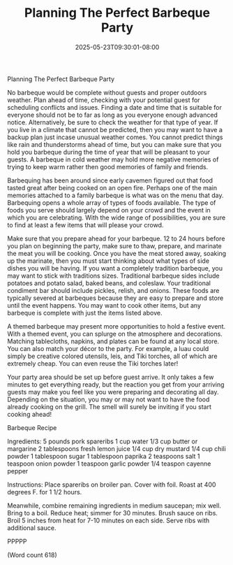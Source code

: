﻿---
title: "Planning The Perfect Barbeque Party"
date: 2025-05-23T09:30:01-08:00
description: "BBQs txt Tips for Web Success"
featured_image: "/images/BBQs txt.jpg"
tags: ["BBQs txt"]
---

Planning The Perfect Barbeque Party


No barbeque would be complete without guests and proper outdoors weather. Plan ahead of time, checking with your potential guest for scheduling conflicts and issues. Finding a date and time that is suitable for everyone should not be to far as long as you everyone enough advanced notice. Alternatively, be sure to check the weather for that type of year. If you live in a climate that cannot be predicted, then you may want to have a backup plan just incase unusual weather comes. You cannot predict things like rain and thunderstorms ahead of time, but you can make sure that you hold you barbeque during the time of year that will be pleasant to your guests. A barbeque in cold weather may hold more negative memories of trying to keep warm rather then good memories of family and friends.

Barbequing has been around since early cavemen figured out that food tasted great after being cooked on an open fire. Perhaps one of the main memories attached to a family barbeque is what was on the menu that day. Barbequing opens a whole array of types of foods available. The type of foods you serve should largely depend on your crowd and the event in which you are celebrating. With the wide range of possibilities, you are sure to find at least a few items that will please your crowd.

Make sure that you prepare ahead for your barbeque. 12 to 24 hours before you plan on beginning the party, make sure to thaw, prepare, and marinate the meat you will be cooking. Once you have the meat stored away, soaking up the marinate, then you must start thinking about what types of side dishes you will be having. If you want a completely tradition barbeque, you may want to stick with traditions sizes. Traditional barbeque sides include potatoes and potato salad, baked beans, and coleslaw. Your traditional condiment bar should include pickles, relish, and onions. These foods are typically severed at barbeques because they are easy to prepare and store until the event happens. You may want to cook other items, but any barbeque is complete with just the items listed above.

A themed barbeque may present more opportunities to hold a festive event. With a themed event, you can splurge on the atmosphere and decorations. Matching tablecloths, napkins, and plates can be found at any local store. You can also match your décor to the party. For example, a luau could simply be creative colored utensils, leis, and Tiki torches, all of which are extremely cheap. You can even reuse the Tiki torches later!

Your party area should be set up before guest arrive. It only takes a few minutes to get everything ready, but the reaction you get from your arriving guests may make you feel like you were preparing and decorating all day. Depending on the situation, you may or may not want to have the food already cooking on the grill. The smell will surely be inviting if you start cooking ahead!

Barbeque Recipe

Ingredients: 
5 pounds pork spareribs
1 cup water
1/3 cup butter or margarine
2 tablespoons fresh lemon juice
1/4 cup dry mustard
1/4 cup chili powder
1 tablespoon sugar
1 tablespoon paprika
2 teaspoons salt
1 teaspoon onion powder
1 teaspoon garlic powder
1/4 teaspon cayenne pepper

Instructions:
Place spareribs on broiler pan. Cover with foil. Roast at 400
degrees F. for 1 1/2 hours.

Meanwhile, combine remaining ingredients in medium saucepan; mix
well. Bring to a boil. Reduce heat; simmer for 30 minutes.
Brush sauce on ribs. Broil 5 inches from heat for 7-10 minutes
on each side. Serve ribs with additional sauce.

PPPPP

(Word count 618)
 



